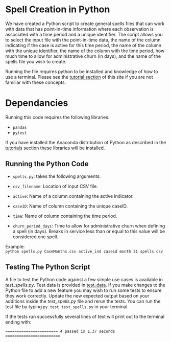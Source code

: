 # Spell Creation in Python
We have created a Python script to create general spells files that can work with data that has point-in-time information where each observation is associated with a time period and a unique identifier. The script allows you to select the input file with the point-in-time data, the name of the column indicating if the case is active for this time period, the name of the column with the unique identifier, the name of the column with the time period, how much time to allow for administrative churn (in days), and the name of the spells file you wish to create.

Running the file requires python to be installed and knowledge of how to use a terminal. Please see the [tutorial section](../tutorials/README.md) of this site if you are not familiar with these concepts.

# Dependancies
Running this code requires the following libraries:

- `pandas`<br>
- `pytest`

If you have installed the Anaconda distribution of Python as described in the [tutorials](../tutorials/README.md) section these libraries will be installed.

## Running the Python Code
- `spells.py`: takes the following arguments:

- `csv_filename`: Location of input CSV file.

- `active`: Name of a column containing the active indicator.

- `caseID`: Name of column containing the unique caseID.

- `time`: Name of column containing the time period.

- `churn_period_days`: Time to allow for administrative churn when defining a spell (in days). Breaks in service less than or equal to this value will be considered one spell.


Example:<br>
`python spells.py CaseMonths.csv active_ind caseid month 31 spells.csv`


## Testing The Python Script
A file to test the Python code against a few simple use cases is available in *test_spells.py*. Test data is provided in  [test_data](https://github.com/chapinhall/FSSDC/tree/master/create_spells/test_data). If you make changes to the Python file to add a new feature you may wish to run some tests to ensure they work correctly. Update the new expected output based on your additions inside the *test_spells.py* file and rerun the tests. You can run the test file by typing `py.test test_spells.py` in your terminal.

If the tests run successfully several lines of text will print out to the terminal ending with:

```
======================= 4 passed in 1.37 seconds ========================
```

